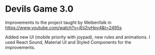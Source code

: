 # Devils Game 3.0

Improvements to the project taught by Weibenfalk in https://www.youtube.com/watch?v=jEjj2jvHpv4&t=2495s

Added new UI (mobile priority with joypad), new rules and animations. I used React Sound, Material UI and Styled Components for the improvements.
